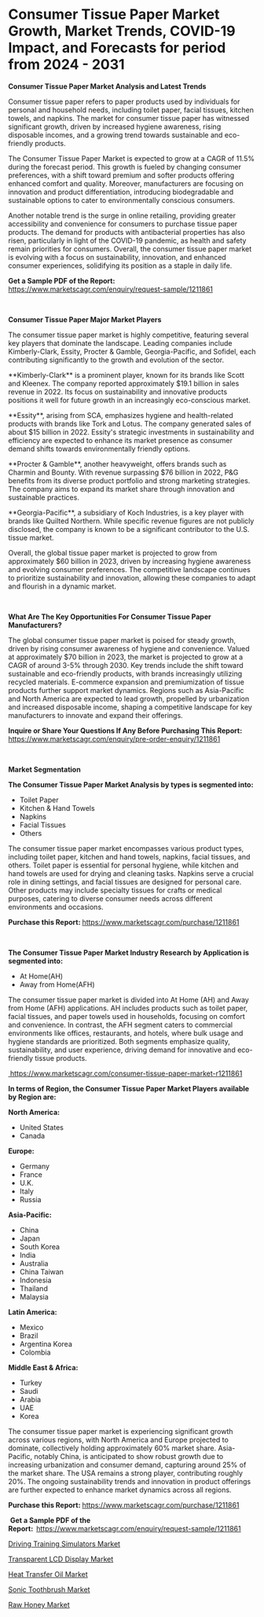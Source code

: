 <p><h1>Consumer Tissue Paper Market Growth, Market Trends, COVID-19 Impact, and Forecasts for period from 2024 - 2031</h1></p><p><strong>Consumer Tissue Paper Market Analysis and Latest Trends</strong></p>
<p><p>Consumer tissue paper refers to paper products used by individuals for personal and household needs, including toilet paper, facial tissues, kitchen towels, and napkins. The market for consumer tissue paper has witnessed significant growth, driven by increased hygiene awareness, rising disposable incomes, and a growing trend towards sustainable and eco-friendly products.</p><p>The Consumer Tissue Paper Market is expected to grow at a CAGR of 11.5% during the forecast period. This growth is fueled by changing consumer preferences, with a shift toward premium and softer products offering enhanced comfort and quality. Moreover, manufacturers are focusing on innovation and product differentiation, introducing biodegradable and sustainable options to cater to environmentally conscious consumers.</p><p>Another notable trend is the surge in online retailing, providing greater accessibility and convenience for consumers to purchase tissue paper products. The demand for products with antibacterial properties has also risen, particularly in light of the COVID-19 pandemic, as health and safety remain priorities for consumers. Overall, the consumer tissue paper market is evolving with a focus on sustainability, innovation, and enhanced consumer experiences, solidifying its position as a staple in daily life.</p></p>
<p><strong>Get a Sample PDF of the Report:&nbsp;</strong> <a href="https://www.marketscagr.com/enquiry/request-sample/1211861?utm_campaign=1868&utm_medium=2&utm_source=Github&utm_content=ia&utm_term=17122024&utm_id=consumer-tissue-paper">https://www.marketscagr.com/enquiry/request-sample/1211861</a></p>
<p>&nbsp;</p>
<p><strong>Consumer Tissue Paper Major Market Players</strong></p>
<p><p>The consumer tissue paper market is highly competitive, featuring several key players that dominate the landscape. Leading companies include Kimberly-Clark, Essity, Procter & Gamble, Georgia-Pacific, and Sofidel, each contributing significantly to the growth and evolution of the sector.</p><p>**Kimberly-Clark** is a prominent player, known for its brands like Scott and Kleenex. The company reported approximately $19.1 billion in sales revenue in 2022. Its focus on sustainability and innovative products positions it well for future growth in an increasingly eco-conscious market.</p><p>**Essity**, arising from SCA, emphasizes hygiene and health-related products with brands like Tork and Lotus. The company generated sales of about $15 billion in 2022. Essity's strategic investments in sustainability and efficiency are expected to enhance its market presence as consumer demand shifts towards environmentally friendly options.</p><p>**Procter & Gamble**, another heavyweight, offers brands such as Charmin and Bounty. With revenue surpassing $76 billion in 2022, P&G benefits from its diverse product portfolio and strong marketing strategies. The company aims to expand its market share through innovation and sustainable practices.</p><p>**Georgia-Pacific**, a subsidiary of Koch Industries, is a key player with brands like Quilted Northern. While specific revenue figures are not publicly disclosed, the company is known to be a significant contributor to the U.S. tissue market.</p><p>Overall, the global tissue paper market is projected to grow from approximately $60 billion in 2023, driven by increasing hygiene awareness and evolving consumer preferences. The competitive landscape continues to prioritize sustainability and innovation, allowing these companies to adapt and flourish in a dynamic market.</p></p>
<p>&nbsp;</p>
<p><strong>What Are The Key Opportunities For Consumer Tissue Paper Manufacturers?</strong></p>
<p><p>The global consumer tissue paper market is poised for steady growth, driven by rising consumer awareness of hygiene and convenience. Valued at approximately $70 billion in 2023, the market is projected to grow at a CAGR of around 3-5% through 2030. Key trends include the shift toward sustainable and eco-friendly products, with brands increasingly utilizing recycled materials. E-commerce expansion and premiumization of tissue products further support market dynamics. Regions such as Asia-Pacific and North America are expected to lead growth, propelled by urbanization and increased disposable income, shaping a competitive landscape for key manufacturers to innovate and expand their offerings.</p></p>
<p><strong>Inquire or Share Your Questions If Any Before Purchasing This Report:</strong> <a href="https://www.marketscagr.com/enquiry/pre-order-enquiry/1211861?utm_campaign=1868&utm_medium=2&utm_source=Github&utm_content=ia&utm_term=17122024&utm_id=consumer-tissue-paper">https://www.marketscagr.com/enquiry/pre-order-enquiry/1211861</a></p>
<p>&nbsp;</p>
<p><strong>Market Segmentation</strong></p>
<p><strong>The Consumer Tissue Paper Market Analysis by types is segmented into:</strong></p>
<p><ul><li>Toilet Paper</li><li>Kitchen & Hand Towels</li><li>Napkins</li><li>Facial Tissues</li><li>Others</li></ul></p>
<p><p>The consumer tissue paper market encompasses various product types, including toilet paper, kitchen and hand towels, napkins, facial tissues, and others. Toilet paper is essential for personal hygiene, while kitchen and hand towels are used for drying and cleaning tasks. Napkins serve a crucial role in dining settings, and facial tissues are designed for personal care. Other products may include specialty tissues for crafts or medical purposes, catering to diverse consumer needs across different environments and occasions.</p></p>
<p><strong>Purchase this Report:&nbsp;</strong><a href="https://www.marketscagr.com/purchase/1211861?utm_campaign=1868&utm_medium=2&utm_source=Github&utm_content=ia&utm_term=17122024&utm_id=consumer-tissue-paper">https://www.marketscagr.com/purchase/1211861</a></p>
<p>&nbsp;</p>
<p><strong>The Consumer Tissue Paper Market Industry Research by Application is segmented into:</strong></p>
<p><ul><li>At Home(AH)</li><li>Away from Home(AFH)</li></ul></p>
<p><p>The consumer tissue paper market is divided into At Home (AH) and Away from Home (AFH) applications. AH includes products such as toilet paper, facial tissues, and paper towels used in households, focusing on comfort and convenience. In contrast, the AFH segment caters to commercial environments like offices, restaurants, and hotels, where bulk usage and hygiene standards are prioritized. Both segments emphasize quality, sustainability, and user experience, driving demand for innovative and eco-friendly tissue products.</p></p>
<p><a href="https://www.marketscagr.com/consumer-tissue-paper-market-r1211861?utm_campaign=1868&utm_medium=2&utm_source=Github&utm_content=ia&utm_term=17122024&utm_id=consumer-tissue-paper">&nbsp;https://www.marketscagr.com/consumer-tissue-paper-market-r1211861</a></p>
<p><strong>In terms of Region, the Consumer Tissue Paper Market Players available by Region are:</strong></p>
<p>
    <p> <strong> North America: </strong>
        <ul>
            <li>United States</li>
            <li>Canada</li>
        </ul>
        </p> 
    <p> <strong> Europe: </strong>
        <ul>
            <li>Germany</li>
            <li>France</li>
            <li>U.K.</li>
            <li>Italy</li>
            <li>Russia</li>
        </ul>
        </p> 
    <p> <strong> Asia-Pacific: </strong>
        <ul>
            <li>China</li>
            <li>Japan</li>
            <li>South Korea</li>
            <li>India</li>
            <li>Australia</li>
            <li>China Taiwan</li>
            <li>Indonesia</li>
            <li>Thailand</li>
            <li>Malaysia</li>
        </ul>
        </p> 
    <p> <strong> Latin America: </strong>
        <ul>
            <li>Mexico</li>
            <li>Brazil</li>
            <li>Argentina Korea</li>
            <li>Colombia</li>
        </ul>
        </p> 
    <p> <strong> Middle East & Africa: </strong>
        <ul>
            <li>Turkey</li>
            <li>Saudi</li>
            <li>Arabia</li>
            <li>UAE</li>
            <li>Korea</li>
        </ul>
    </p>
    </p>
<p><p>The consumer tissue paper market is experiencing significant growth across various regions, with North America and Europe projected to dominate, collectively holding approximately 60% market share. Asia-Pacific, notably China, is anticipated to show robust growth due to increasing urbanization and consumer demand, capturing around 25% of the market share. The USA remains a strong player, contributing roughly 20%. The ongoing sustainability trends and innovation in product offerings are further expected to enhance market dynamics across all regions.</p></p>
<p><strong>Purchase this Report: </strong><a href="https://www.marketscagr.com/purchase/1211861?utm_campaign=1868&utm_medium=2&utm_source=Github&utm_content=ia&utm_term=17122024&utm_id=consumer-tissue-paper">https://www.marketscagr.com/purchase/1211861</a></p>
<p>&nbsp;<strong>Get a Sample PDF of the Report:&nbsp;&nbsp;</strong><a href="https://www.marketscagr.com/enquiry/request-sample/1211861?utm_campaign=1868&utm_medium=2&utm_source=Github&utm_content=ia&utm_term=17122024&utm_id=consumer-tissue-paper">https://www.marketscagr.com/enquiry/request-sample/1211861</a></p>
<p><strong></strong></p>
<p><p><a href="https://www.linkedin.com/pulse/regional-segment-trends-driving-training-simulators-market-yvpke?utm_campaign=1868&utm_medium=2&utm_source=Github&utm_content=ia&utm_term=17122024&utm_id=consumer-tissue-paper">Driving Training Simulators Market</a></p><p><a href="https://www.linkedin.com/pulse/global-transparent-lcd-display-market-trends-applications-cieuc?utm_campaign=1868&utm_medium=2&utm_source=Github&utm_content=ia&utm_term=17122024&utm_id=consumer-tissue-paper">Transparent LCD Display Market</a></p><p><a href="https://www.linkedin.com/pulse/heat-transfer-oil-market-analysis-forecast-83-cagr-detailed-4ssff?utm_campaign=1868&utm_medium=2&utm_source=Github&utm_content=ia&utm_term=17122024&utm_id=consumer-tissue-paper">Heat Transfer Oil Market</a></p><p><a href="https://www.linkedin.com/pulse/comprehensive-sonic-toothbrush-market-study-products-services-qzsmf?utm_campaign=1868&utm_medium=2&utm_source=Github&utm_content=ia&utm_term=17122024&utm_id=consumer-tissue-paper">Sonic Toothbrush Market</a></p><p><a href="https://www.linkedin.com/pulse/analytics-driven-insights-raw-honey-market-revenue-growth-vuiec?utm_campaign=1868&utm_medium=2&utm_source=Github&utm_content=ia&utm_term=17122024&utm_id=consumer-tissue-paper">Raw Honey Market</a></p></p>